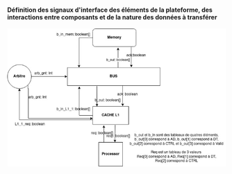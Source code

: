 #### Définition des signaux d'interface des éléments de la plateforme, des interactions entre composants et de la nature des données à transférer
![](images/Modelisation.jpg)